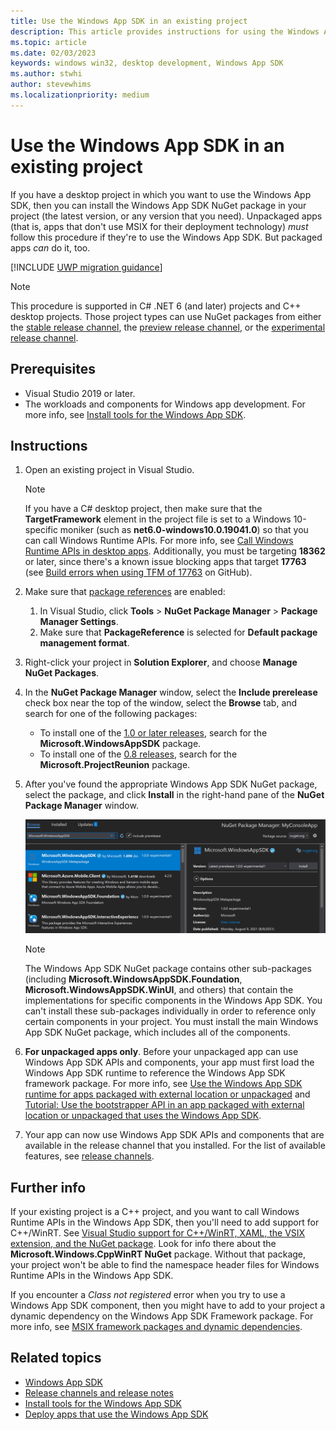 ```yaml
---
title: Use the Windows App SDK in an existing project
description: This article provides instructions for using the Windows App SDK in an existing project.
ms.topic: article
ms.date: 02/03/2023
keywords: windows win32, desktop development, Windows App SDK
ms.author: stwhi
author: stevewhims
ms.localizationpriority: medium
---
```


# Use the Windows App SDK in an existing project

If you have a desktop project in which you want to use the Windows App SDK, then you can install the Windows App SDK NuGet package in your project (the latest version, or any version that you need). Unpackaged apps (that is, apps that don't use MSIX for their deployment technology) *must* follow this procedure if they're to use the Windows App SDK. But packaged apps *can* do it, too.

[!INCLUDE [UWP migration guidance](./includes/uwp-app-sdk-migration-pointer.md)]

> [!NOTE]
> This procedure is supported in C# .NET 6 (and later) projects and C++ desktop projects. Those project types can use NuGet packages from either the [stable release channel](stable-channel.md), the [preview release channel](preview-channel.md), or the [experimental release channel](experimental-channel.md).

## Prerequisites

* Visual Studio 2019 or later.
* The workloads and components for Windows app development. For more info, see [Install tools for the Windows App SDK](set-up-your-development-environment.md).

## Instructions

1. Open an existing project in Visual Studio.

    > [!NOTE]
    > If you have a C# desktop project, then make sure that the **TargetFramework** element in the project file is set to a Windows 10-specific moniker (such as **net6.0-windows10.0.19041.0**) so that you can call Windows Runtime APIs. For more info, see [Call Windows Runtime APIs in desktop apps](../../apps/desktop/modernize/desktop-to-uwp-enhance.md#net-6-and-later-use-the-target-framework-moniker-option). Additionally, you must be targeting **18362** or later, since there's a known issue blocking apps that target **17763** (see [Build errors when using TFM of 17763](https://github.com/microsoft/WindowsAppSDK/issues/921) on GitHub).

2. Make sure that [package references](/nuget/consume-packages/package-references-in-project-files) are enabled:

    1. In Visual Studio, click **Tools** > **NuGet Package Manager** > **Package Manager Settings**.
    2. Make sure that **PackageReference** is selected for **Default package management format**.

3. Right-click your project in **Solution Explorer**, and choose **Manage NuGet Packages**.

4. In the **NuGet Package Manager** window, select the **Include prerelease** check box near the top of the window, select the **Browse** tab, and search for one of the following packages:

    - To install one of the [1.0 or later releases](downloads.md), search for the **Microsoft.WindowsAppSDK** package.
    - To install one of the [0.8 releases](downloads.md), search for the **Microsoft.ProjectReunion** package.

5. After you've found the appropriate Windows App SDK NuGet package, select the package, and click **Install** in the right-hand pane of the **NuGet Package Manager** window.

    [![Screenshot of the Windows App SDK NuGet package being installed](images/reunion-nuget-install.png) ](images/reunion-nuget-install.png#lightbox)

    > [!NOTE]
    > The Windows App SDK NuGet package contains other sub-packages (including **Microsoft.WindowsAppSDK.Foundation**, **Microsoft.WindowsAppSDK.WinUI**, and others) that contain the implementations for specific components in the Windows App SDK. You can't install these sub-packages individually in order to reference only certain components in your project. You must install the main Windows App SDK NuGet package, which includes all of the components.

6. **For unpackaged apps only**. Before your unpackaged app can use Windows App SDK APIs and components, your app must first load the Windows App SDK runtime to reference the Windows App SDK framework package. For more info, see [Use the Windows App SDK runtime for apps packaged with external location or unpackaged](use-windows-app-sdk-run-time.md) and [Tutorial: Use the bootstrapper API in an app packaged with external location or unpackaged that uses the Windows App SDK](tutorial-unpackaged-deployment.md).

7. Your app can now use Windows App SDK APIs and components that are available in the release channel that you installed. For the list of available features, see [release channels](release-channels.md).

## Further info

If your existing project is a C++ project, and you want to call Windows Runtime APIs in the Windows App SDK, then you'll need to add support for C++/WinRT. See [Visual Studio support for C++/WinRT, XAML, the VSIX extension, and the NuGet package](/windows/uwp/cpp-and-winrt-apis/intro-to-using-cpp-with-winrt#visual-studio-support-for-cwinrt-xaml-the-vsix-extension-and-the-nuget-package). Look for info there about the **Microsoft.Windows.CppWinRT NuGet** package. Without that package, your project won't be able to find the namespace header files for Windows Runtime APIs in the Windows App SDK.

If you encounter a *Class not registered* error when you try to use a Windows App SDK component, then you might have to add to your project a dynamic dependency on the Windows App SDK Framework package. For more info, see [MSIX framework packages and dynamic dependencies](../desktop/modernize/framework-packages/framework-packages-overview.md).

## Related topics

- [Windows App SDK](index.md)
- [Release channels and release notes](release-channels.md)
- [Install tools for the Windows App SDK](set-up-your-development-environment.md)
- [Deploy apps that use the Windows App SDK](../package-and-deploy/index.md#use-the-windows-app-sdk)
